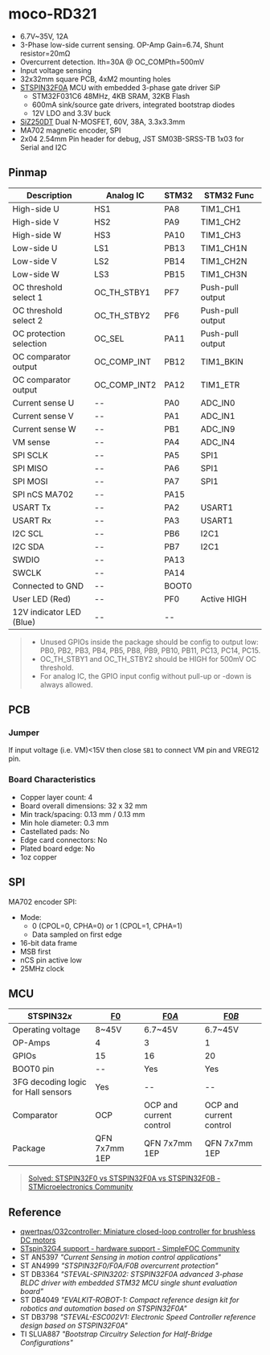 # moco-RD321

- 6.7V~35V, 12A
- 3-Phase low-side current sensing. OP-Amp Gain=6.74, Shunt resistor=20mΩ
- Overcurrent detection. Ith=30A @ OC_COMPth=500mV
- Input voltage sensing
- 32x32mm square PCB, 4xM2 mounting holes
- [STSPIN32F0A](https://www.st.com/en/motor-drivers/stspin32f0a.html) MCU with embedded 3-phase gate driver SiP
  - STM32F031C6 48MHz, 4KB SRAM, 32KB Flash
  - 600mA sink/source gate drivers, integrated bootstrap diodes
  - 12V LDO and 3.3V buck
- [SiZ250DT](https://www.vishay.com/en/product/77227/) Dual N-MOSFET, 60V, 38A, 3.3x3.3mm
- MA702 magnetic encoder, SPI
- 2x04 2.54mm Pin header for debug, JST SM03B-SRSS-TB 1x03 for Serial and I2C

## Pinmap

| Description              | Analog IC    | STM32 | STM32 Func       |
| ------------------------ | ------------ | ----- | ---------------- |
| High-side U              | HS1          | PA8   | TIM1_CH1         |
| High-side V              | HS2          | PA9   | TIM1_CH2         |
| High-side W              | HS3          | PA10  | TIM1_CH3         |
| Low-side U               | LS1          | PB13  | TIM1_CH1N        |
| Low-side V               | LS2          | PB14  | TIM1_CH2N        |
| Low-side W               | LS3          | PB15  | TIM1_CH3N        |
| OC threshold select 1    | OC_TH_STBY1  | PF7   | Push-pull output |
| OC threshold select 2    | OC_TH_STBY2  | PF6   | Push-pull output |
| OC protection selection  | OC_SEL       | PA11  | Push-pull output |
| OC comparator output     | OC_COMP_INT  | PB12  | TIM1_BKIN        |
| OC comparator output     | OC_COMP_INT2 | PA12  | TIM1_ETR         |
| Current sense U          | --           | PA0   | ADC_IN0          |
| Current sense V          | --           | PA1   | ADC_IN1          |
| Current sense W          | --           | PB1   | ADC_IN9          |
| VM sense                 | --           | PA4   | ADC_IN4          |
| SPI SCLK                 | --           | PA5   | SPI1             |
| SPI MISO                 | --           | PA6   | SPI1             |
| SPI MOSI                 | --           | PA7   | SPI1             |
| SPI nCS MA702            | --           | PA15  |                  |
| USART Tx                 | --           | PA2   | USART1           |
| USART Rx                 | --           | PA3   | USART1           |
| I2C SCL                  | --           | PB6   | I2C1             |
| I2C SDA                  | --           | PB7   | I2C1             |
| SWDIO                    | --           | PA13  |                  |
| SWCLK                    | --           | PA14  |                  |
| Connected to GND         | --           | BOOT0 |                  |
| User LED (Red)           | --           | PF0   | Active HIGH      |
| 12V indicator LED (Blue) | --           | --    |                  |

> - Unused GPIOs inside the package should be config to output low: PB0, PB2, PB3, PB4, PB5, PB8, PB9, PB10, PB11, PC13, PC14, PC15.
> - OC_TH_STBY1 and OC_TH_STBY2 should be HIGH for 500mV OC threshold.
> - For analog IC, the GPIO input config without pull-up or -down is always allowed.

## PCB

### Jumper

If input voltage (i.e. VM)<15V then close `SB1` to connect VM pin and VREG12 pin.

### Board Characteristics

- Copper layer count: 4
- Board overall dimensions: 32 x 32 mm
- Min track/spacing: 0.13 mm / 0.13 mm
- Min hole diameter: 0.3 mm
- Castellated pads: No
- Edge card connectors: No
- Plated board edge: No
- 1oz copper

## SPI

MA702 encoder SPI:
- Mode:
  - 0 (CPOL=0, CPHA=0) or 1 (CPOL=1, CPHA=1)
  - Data sampled on first edge
- 16-bit data frame
- MSB first
- nCS pin active low
- 25MHz clock

## MCU

| STSPIN32*x*                         | [F0](https://www.st.com/en/motor-drivers/stspin32f0.html) | [F0***A***](https://www.st.com/en/motor-drivers/stspin32f0a.html) | [F0***B***](https://www.st.com/en/motor-drivers/stspin32f0b.html) |
| ----------------------------------- | --------------------------------------------------------- | ----------------------------------------------------------------- | ----------------------------------------------------------------- |
| Operating voltage                   | 8~45V                                                     | 6.7~45V                                                           | 6.7~45V                                                           |
| OP-Amps                             | 4                                                         | 3                                                                 | 1                                                                 |
| GPIOs                               | 15                                                        | 16                                                                | 20                                                                |
| BOOT0 pin                           | --                                                        | Yes                                                               | Yes                                                               |
| 3FG decoding logic for Hall sensors | Yes                                                       | --                                                                | --                                                                |
| Comparator                          | OCP                                                       | OCP and current control                                           | OCP and current control                                           |
| Package                             | QFN 7x7mm 1EP                                             | QFN 7x7mm 1EP                                                     | QFN 7x7mm 1EP                                                     |

> [Solved: STSPIN32F0 vs STSPIN32F0A vs STSPIN32F0B - STMicroelectronics Community](https://community.st.com/t5/power-management/stspin32f0-vs-stspin32f0a-vs-stspin32f0b/td-p/273388)


## Reference

- [qwertpas/O32controller: Miniature closed-loop controller for brushless DC motors](https://github.com/qwertpas/O32controller)
- [STspin32G4 support - hardware support - SimpleFOC Community](https://community.simplefoc.com/t/stspin32g4-support/2027/6?page=3)
- ST AN5397 *"Current Sensing in motion control applications"*
- ST AN4999 *"STSPIN32F0/F0A/F0B overcurrent protection"*
- ST DB3364 *"STEVAL-SPIN3202: STSPIN32F0A advanced 3-phase BLDC driver with embedded STM32 MCU single shunt evaluation board"*
- ST DB4049 *"EVALKIT-ROBOT-1: Compact reference design kit for robotics and automation based on STSPIN32F0A"*
- ST DB3798 *"STEVAL-ESC002V1: Electronic Speed Controller reference design based on STSPIN32F0A"*
- TI SLUA887 *"Bootstrap Circuitry Selection for Half-Bridge Configurations"*
